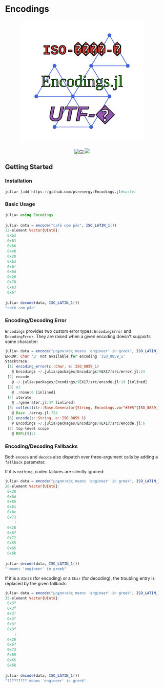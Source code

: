 # Encodings

<div align="center">
    <a href="/docs/src/assets/">
        <img src="/docs/src/assets/logo.svg" width=400px alt="Encodings.jl" />
    </a>
    <br>
    <br>
    <a href="https://github.com/psrenergy/Encodings.jl/actions/workflows/ci.yml">
        <img src="https://github.com/psrenergy/Encodings.jl/actions/workflows/ci.yml/badge.svg?branch=master" alt="CI" />
    </a>
    <a href="https://codecov.io/gh/psrenergy/Encodings.jl">
      <img src="https://codecov.io/gh/psrenergy/Encodings.jl/branch/master/graph/badge.svg?token=0P1MVOMZJ0"/>
    </a>
</div>

## Getting Started

### Installation
```julia
julia> ]add https://github.com/psrenergy/Encodings.jl#master
```

### Basic Usage
```julia
julia> using Encodings

julia> data = encode("café com pão", ISO_LATIN_1())
12-element Vector{UInt8}:
 0x63
 0x61
 0x66
 0xe0
 0x20
 0x63
 0x6f
 0x6d
 0x20
 0x70
 0xe3
 0x6f

julia> decode(data, ISO_LATIN_1())
"café com pão"
```

### Encoding/Decoding Error
`Encodings` provides two custom error types: `EncodingError` and `DecodingError`. They are raised when a given encoding doesn't supports some character:
```julia
julia> data = encode("μηχανικός means 'engineer' in greek", ISO_LATIN_1())
ERROR: Char 'μ' not available for encoding 'ISO_8859_1'
Stacktrace:
 [1] encoding_error(c::Char, e::ISO_8859_1)
   @ Encodings ~/.julia/packages/Encodings/9EX17/src/error.jl:24
 [2] encode
   @ ~/.julia/packages/Encodings/9EX17/src/encode.jl:19 [inlined]
 [3] #3
   @ ./none:0 [inlined]
 [4] iterate
   @ ./generator.jl:47 [inlined]
 [5] collect(itr::Base.Generator{String, Encodings.var"#3#5"{ISO_8859_1}})
   @ Base ./array.jl:724
 [6] encode(s::String, e::ISO_8859_1)
   @ Encodings ~/.julia/packages/Encodings/9EX17/src/encode.jl:6
 [7] top-level scope
   @ REPL[9]:1
```

### Encoding/Decoding Fallbacks
Both `encode` and `decode` also dispatch over three-argument calls by adding a `fallback` parameter.

If it is `nothing`, codec failures are silently ignored:
```julia
julia> data = encode("μηχανικός means 'engineer' in greek", ISO_LATIN_1(), nothing)
26-element Vector{UInt8}:
 0x20
 0x6d
 0x65
 0x61
 0x6e
 0x73
    ⋮
 0x20
 0x67
 0x72
 0x65
 0x65
 0x6b

julia> decode(data, ISO_LATIN_1())
" means 'engineer' in greek"
```
If it is a `UInt8` (for encoding) or a `Char` (for decoding), the troubling entry is replaced by the given fallback:
```julia
julia> data = encode("μηχανικός means 'engineer' in greek", ISO_LATIN_1(), UInt8('?'))
35-element Vector{UInt8}:
 0x3f
 0x3f
 0x3f
 0x3f
 0x3f
 0x3f
    ⋮
 0x20
 0x67
 0x72
 0x65
 0x65
 0x6b

julia> decode(data, ISO_LATIN_1())
"????????? means 'engineer' in greek"
```
